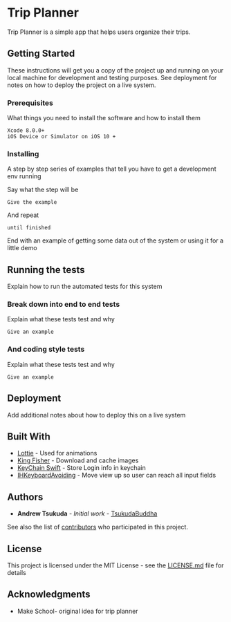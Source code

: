 # Trip Planner

Trip Planner is a simple app that helps users organize their trips.

## Getting Started

These instructions will get you a copy of the project up and running on your local machine for development and testing purposes. See deployment for notes on how to deploy the project on a live system.

### Prerequisites

What things you need to install the software and how to install them

```
Xcode 8.0.0+
iOS Device or Simulator on iOS 10 +
```

### Installing

A step by step series of examples that tell you have to get a development env running

Say what the step will be

```
Give the example
```

And repeat

```
until finished
```

End with an example of getting some data out of the system or using it for a little demo

## Running the tests

Explain how to run the automated tests for this system

### Break down into end to end tests

Explain what these tests test and why

```
Give an example
```

### And coding style tests

Explain what these tests test and why

```
Give an example
```

## Deployment

Add additional notes about how to deploy this on a live system

## Built With

* [Lottie](https://github.com/airbnb/lottie-ios) - Used for animations
* [King Fisher](http://onevcat.github.io/Kingfisher/index.html) - Download and cache images
* [KeyChain Swift](https://github.com/evgenyneu/keychain-swift) - Store Login info in keychain
* [IHKeyboardAvoiding](https://github.com/IdleHandsApps/IHKeyboardAvoiding) - Move view up so user can reach all input fields



## Authors

* **Andrew Tsukuda** - *Initial work* - [TsukudaBuddha](https://github.com/tsukudabuddha)

See also the list of [contributors](https://github.com/your/project/contributors) who participated in this project.

## License

This project is licensed under the MIT License - see the [LICENSE.md](LICENSE.md) file for details

## Acknowledgments

* Make School- original idea for trip planner
